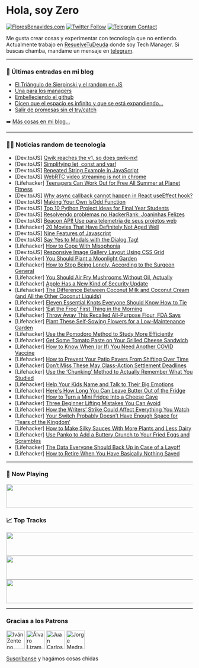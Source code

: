# Hola, soy Zero

[![FloresBenavides.com](https://img.shields.io/website?down_message=oops&label=MiBlog&style=for-the-badge&up_message=online&url=https%3A%2F%2Ffloresbenavides.com)](https://floresbenavides.com) [![Twitter Follow](https://img.shields.io/twitter/follow/ZeroDragon?color=%231DA1F2&label=Follow&logo=twitter&logoColor=ffffff&style=for-the-badge)](https://twitter.com/zerodragon) [![Telegram Contact](https://img.shields.io/badge/escr%C3%ADbeme-ZeroDragon-%2326A5E4?style=for-the-badge&logo=telegram)](https://t.me/zerodragon)

Me gusta crear cosas y experimentar con tecnología que no entiendo.
Actualmente trabajo en [ResuelveTuDeuda](http://github.com/resuelve) donde soy Tech Manager.
Si buscas chamba, mandame un mensaje en [telegram](https://t.me/zerodragon).

---

### 📕 Últimas entradas en mi blog
<!-- BLOG-POST-LIST:START -->
- [El Triángulo de Sierpinski y el random en JS](https://floresbenavides.com/el-triangulo-de-sierpinski-y-el-random-en-js/)
- [Una para los managers](https://floresbenavides.com/una-para-los-managers/)
- [Embelleciendo el github](https://floresbenavides.com/embelleciendo-el-github/)
- [Dicen que el espacio es infinito y que se está expandiendo…](https://floresbenavides.com/dicen-que-el-espacio-es-infinito-y-que-se-esta-expandiendo/)
- [Salir de promesas sin el try/catch](https://floresbenavides.com/salir-de-promesas-sin-el-try-catch/)
<!-- BLOG-POST-LIST:END -->

➡️ [Más cosas en mi blog...](https://floresbenavides.com)

---

### 👨‍💻 Noticias random de tecnología
<!-- TECH-POSTS:START -->
- [Dev.to/JS] [Qwik reaches the v1, so does qwik-nx!](https://dev.to/valorsoftware/qwik-reaches-the-v1-so-does-qwik-nx-3l6e)
- [Dev.to/JS] [Simplifying let, const and var!](https://dev.to/merudra754/simplifying-let-const-and-var-3pe5)
- [Dev.to/JS] [Repeated String Example in JavaScript](https://dev.to/calvinoea/repeated-string-example-in-javascript-2kmj)
- [Dev.to/JS] [WebRTC video streaming is not in chrome](https://dev.to/janaka1984/webrtc-video-streaming-is-not-in-chrome-4ieg)
- [Lifehacker] [Teenagers Can Work Out for Free All Summer at Planet Fitness](https://lifehacker.com/teenagers-can-work-out-for-free-all-summer-at-planet-fi-1850396367)
- [Dev.to/JS] [Why async callback cannot happen in React useEffect hook?](https://dev.to/sanjampreetsingh/why-async-callback-cannot-happen-in-react-useeffect-hook-ff)
- [Dev.to/JS] [Making Your Own IsOdd Function](https://dev.to/calvinoea/making-your-own-isodd-function-208b)
- [Dev.to/JS] [Top 10 Python Project Ideas for Final Year Students](https://dev.to/kavya_rake22477/top-10-python-project-ideas-for-final-year-students-5eb9)
- [Dev.to/JS] [Resolvendo problemas no HackerRank: Joaninhas Felizes](https://dev.to/altencirsilvajr/resolvendo-problemas-no-hackerrank-joaninhas-felizes-5gc)
- [Dev.to/JS] [Beacon API! Use para telemetria de seus projetos web](https://dev.to/urielsouza29/beacon-api-use-para-telemetria-de-seus-projetos-web-52kn)
- [Lifehacker] [20 Movies That Have Definitely Not Aged Well](https://lifehacker.com/20-movies-that-have-definitely-not-aged-well-1850320034)
- [Dev.to/JS] [Nine Features of Javascript](https://dev.to/merudra754/nine-features-of-javascript-3li1)
- [Dev.to/JS] [Say Yes to Modals with the Dialog Tag!](https://dev.to/alexandprivate/lets-do-a-modal-right-56k5)
- [Lifehacker] [How to Cope With Misophonia](https://lifehacker.com/how-to-cope-with-misophonia-1850394815)
- [Dev.to/JS] [Responsive Image Gallery Layout Using CSS Grid](https://dev.to/onlineittutstutorials/responsive-image-gallery-layout-using-css-grid-1m3p)
- [Lifehacker] [You Should Plant a Moonlight Garden](https://lifehacker.com/you-should-plant-a-moonlight-garden-1850394213)
- [Lifehacker] [How to Stop Being Lonely, According to the Surgeon General](https://lifehacker.com/how-to-stop-being-lonely-according-to-the-surgeon-gene-1850397013)
- [Lifehacker] [You Should Air Fry Mushrooms Without Oil, Actually](https://lifehacker.com/you-should-air-fry-mushrooms-without-oil-actually-1850396585)
- [Lifehacker] [Apple Has a New Kind of Security Update](https://lifehacker.com/apple-has-a-new-kind-of-security-update-1850395826)
- [Lifehacker] [The Difference Between Coconut Milk and Coconut Cream &lpar;and All the Other Coconut Liquids&rpar;](https://lifehacker.com/the-difference-between-coconut-milk-and-coconut-cream-1850395238)
- [Lifehacker] [Eleven Essential Knots Everyone Should Know How to Tie](https://lifehacker.com/eleven-essential-knots-everyone-should-know-how-to-tie-1850395678)
- [Lifehacker] [‘Eat the Frog’ First Thing in the Morning](https://lifehacker.com/eat-the-frog-first-thing-in-the-morning-1850396305)
- [Lifehacker] [Throw Away This Recalled All-Purpose Flour, FDA Says](https://lifehacker.com/throw-away-this-recalled-all-purpose-flour-fda-says-1850395671)
- [Lifehacker] [Plant These Self-Sowing Flowers for a Low-Maintenance Garden](https://lifehacker.com/plant-these-self-sowing-flowers-for-a-low-maintenance-g-1850394073)
- [Lifehacker] [Use the Pomodoro Method to Study More Efficiently](https://lifehacker.com/use-the-pomodoro-method-to-study-more-efficiently-1850395495)
- [Lifehacker] [Get Some Tomato Paste on Your Grilled Cheese Sandwich](https://lifehacker.com/get-some-tomato-paste-on-your-grilled-cheese-sandwich-1850393407)
- [Lifehacker] [How to Know When &lpar;or If&rpar; You Need Another COVID Vaccine](https://lifehacker.com/how-to-know-when-or-if-you-need-another-covid-vaccine-1850394139)
- [Lifehacker] [How to Prevent Your Patio Pavers From Shifting Over Time](https://lifehacker.com/how-to-prevent-your-patio-pavers-from-shifting-over-tim-1850394007)
- [Lifehacker] [Don’t Miss These May Class-Action Settlement Deadlines](https://lifehacker.com/don-t-miss-these-may-class-action-settlement-deadlines-1850392712)
- [Lifehacker] [Use the ‘Chunking’ Method to Actually Remember What You Studied](https://lifehacker.com/use-the-chunking-method-to-actually-remember-what-you-1850392462)
- [Lifehacker] [Help Your Kids Name and Talk to Their Big Emotions](https://lifehacker.com/help-your-kids-name-and-talk-to-their-big-emotions-1850392478)
- [Lifehacker] [Here&#39;s How Long You Can Leave Butter Out of the Fridge](https://lifehacker.com/heres-how-long-you-can-leave-butter-out-of-the-fridge-1850387237)
- [Lifehacker] [How to Turn a Mini Fridge Into a Cheese Cave](https://lifehacker.com/how-to-turn-a-mini-fridge-into-a-cheese-cave-1850371716)
- [Lifehacker] [Three Beginner Lifting Mistakes You Can Avoid](https://lifehacker.com/three-beginner-lifting-mistakes-you-can-avoid-1850392501)
- [Lifehacker] [How the Writers’ Strike Could Affect Everything You Watch](https://lifehacker.com/how-the-writers-strike-could-affect-everything-you-wat-1850392874)
- [Lifehacker] [Your Switch Probably Doesn’t Have Enough Space for ‘Tears of the Kingdom’](https://lifehacker.com/your-switch-probably-doesn-t-have-enough-space-for-tea-1850391743)
- [Lifehacker] [How to Make Silky Sauces With More Plants and Less Dairy](https://lifehacker.com/how-to-make-silky-sauces-with-more-plants-and-less-dair-1850391960)
- [Lifehacker] [Use Panko to Add a Buttery Crunch to Your Fried Eggs and Scrambles](https://lifehacker.com/use-panko-to-add-a-buttery-crunch-to-your-fried-eggs-an-1850392330)
- [Lifehacker] [The Data Everyone Should Back Up in Case of a Layoff](https://lifehacker.com/the-data-everyone-should-back-up-in-case-of-a-layoff-1850391262)
- [Lifehacker] [How to Retire When You Have Basically Nothing Saved](https://lifehacker.com/how-to-retire-when-you-have-basically-nothing-saved-1850391373)<!-- TECH-POSTS:END -->

---

### 🎵 Now Playing
<a href="https://spotify-now-playing-dun.vercel.app/now-playing?open"><img src="https://spotify-now-playing-dun.vercel.app/now-playing" width="540" height="64"></a>

### 📈 Top Tracks
<a href="https://spotify-now-playing-dun.vercel.app/top-tracks?i=1&open"><img src="https://spotify-now-playing-dun.vercel.app/top-tracks?i=1" width="540" height="64"></a>
<a href="https://spotify-now-playing-dun.vercel.app/top-tracks?i=2&open"><img src="https://spotify-now-playing-dun.vercel.app/top-tracks?i=2" width="540" height="64"></a>
<a href="https://spotify-now-playing-dun.vercel.app/top-tracks?i=3&open"><img src="https://spotify-now-playing-dun.vercel.app/top-tracks?i=3" width="540" height="64"></a>

---

### Gracias a los Patrons
[<img src="https://avatars.githubusercontent.com/u/243380?v=4" alt="Iván Zenteno" width="50px">](https://github.com/k001) [<img src="https://avatars.githubusercontent.com/u/19955639?v=4" alt="Álvaro Lizama" width="50px">](https://github.com/alvarolizama) [<img src="https://avatars.githubusercontent.com/u/2718753?v=4" alt="Juan Carlos Ruiz" width="50px">](https://github.com/JuanCrg90) [<img src="https://avatars.githubusercontent.com/u/37025?v=4" alt="Jorge Medrano" width="50px">](https://github.com/h1pp1e) 

[Suscríbanse](https://www.patreon.com/zerodragon) y hagámos cosas chidas

